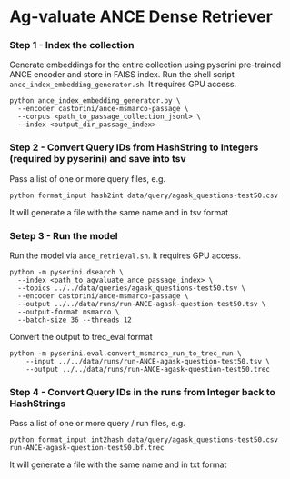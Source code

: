 # Ag-valuate ANCE Dense Retriever

### Step 1 - Index the collection

Generate embeddings for the entire collection using pyserini pre-trained ANCE encoder and store in FAISS index. Run the shell script `ance_index_embedding_generator.sh`. It requires GPU access.

```
python ance_index_embedding_generator.py \
  --encoder castorini/ance-msmarco-passage \
  --corpus <path_to_passage_collection_jsonl> \
  --index <output_dir_passage_index>
```

### Step 2 - Convert Query IDs from HashString to Integers (required by pyserini) and save into tsv

Pass a list of one or more query files, e.g.

```
python format_input hash2int data/query/agask_questions-test50.csv
```

It will generate a file with the same name and in tsv format

### Setep 3 - Run the model

Run the model via `ance_retrieval.sh`. It requires GPU access.

```
python -m pyserini.dsearch \
  --index <path_to_agvaluate_ance_passage_index> \
  --topics ../../data/queries/agask_questions-test50.tsv \
  --encoder castorini/ance-msmarco-passage \
  --output ../../data/runs/run-ANCE-agask-question-test50.tsv \
  --output-format msmarco \
  --batch-size 36 --threads 12
```

Convert the output to trec_eval format

```
python -m pyserini.eval.convert_msmarco_run_to_trec_run \
    --input ../../data/runs/run-ANCE-agask-question-test50.tsv \
    --output ../../data/runs/run-ANCE-agask-question-test50.trec
```

### Step 4 - Convert Query IDs in the runs from Integer back to HashStrings

Pass a list of one or more query / run files, e.g.

```
python format_input int2hash data/query/agask_questions-test50.csv run-ANCE-agask-question-test50.bf.trec
```

It will generate a file with the same name and in txt format

